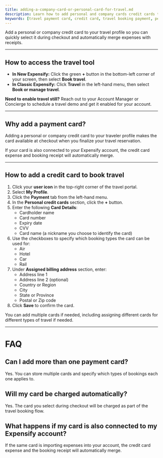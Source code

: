 ```yaml
---
title: adding-a-company-card-or-personal-card-for-travel.md
description: Learn how to add personal and company cards credit cards to your Expensify travel profile so you can easily select them during checkout.
keywords: [travel payment card, credit card, travel booking payment, personal card, expensify travel, classic, new expensify]
---
```


<div id="new-expensify" markdown="1">

Add a personal or company credit card to your travel profile so you can quickly select it during checkout and automatically merge expenses with receipts.

---

## How to access the travel tool

- **In New Expensify:** Click the green **+** button in the bottom-left corner of your screen, then select **Book travel**.
- **In Classic Expensify:** Click **Travel** in the left-hand menu, then select **Book or manage travel**.

**Need to enable travel still?** Reach out to your Account Manager or Concierge to schedule a travel demo and get it enabled for your account.

---

## Why add a payment card?

Adding a personal or company credit card to your traveler profile makes the card available at checkout when you finalize your travel reservation.

If your card is also connected to your Expensify account, the credit card expense and booking receipt will automatically merge.

---

## How to add a credit card to book travel

1. Click your **user icon** in the top-right corner of the travel portal.
2. Select **My Profile**.
3. Click the **Payment** tab from the left-hand menu.
4. In the **Personal credit cards** section, click the **+** button.
5. Enter the following **Card Details**:
   - Cardholder name
   - Card number
   - Expiry date
   - CVV
   - Card name (a nickname you choose to identify the card)
6. Use the checkboxes to specify which booking types the card can be used for:
   - Air
   - Hotel
   - Car
   - Rail
7. Under **Assigned billing address** section, enter:
   - Address line 1
   - Address line 2 (optional)
   - Country or Region
   - City
   - State or Province
   - Postal or Zip code
8. Click **Save** to confirm the card.

You can add multiple cards if needed, including assigning different cards for different types of travel if needed.

---

# FAQ

## Can I add more than one payment card?
Yes. You can store multiple cards and specify which types of bookings each one applies to.

## Will my card be charged automatically?
Yes. The card you select during checkout will be charged as part of the travel booking flow.

## What happens if my card is also connected to my Expensify account?
If the same card is importing expenses into your account, the credit card expense and the booking receipt will automatically merge.

</div>
